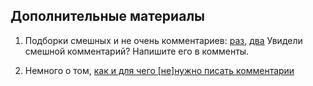 ## Дополнительные материалы

1. Подборки смешных и не очень комментариев: [раз](https://skillbox.ru/media/code/zabavnye-kommentarii-v-kode/), [два](https://udaffa.net/archives/4322) Увидели смешной комментарий? Напишите его в комменты.

2. Немного о том, [как и для чего \[не\]нужно писать комментарии](https://habrahabr.ru/post/207390/)
